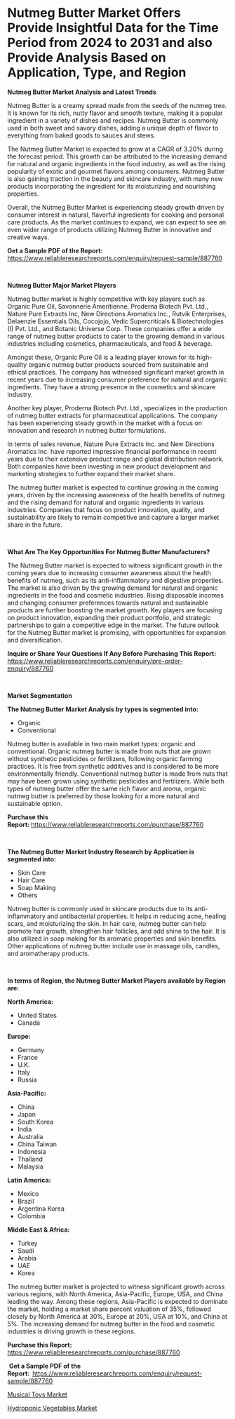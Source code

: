 <p><h1>Nutmeg Butter Market Offers Provide Insightful Data for the Time Period from 2024 to 2031 and also Provide Analysis Based on Application, Type, and Region</h1></p><p><strong>Nutmeg Butter Market Analysis and Latest Trends</strong></p>
<p><p>Nutmeg Butter is a creamy spread made from the seeds of the nutmeg tree. It is known for its rich, nutty flavor and smooth texture, making it a popular ingredient in a variety of dishes and recipes. Nutmeg Butter is commonly used in both sweet and savory dishes, adding a unique depth of flavor to everything from baked goods to sauces and stews.</p><p>The Nutmeg Butter Market is expected to grow at a CAGR of 3.20% during the forecast period. This growth can be attributed to the increasing demand for natural and organic ingredients in the food industry, as well as the rising popularity of exotic and gourmet flavors among consumers. Nutmeg Butter is also gaining traction in the beauty and skincare industry, with many new products incorporating the ingredient for its moisturizing and nourishing properties.</p><p>Overall, the Nutmeg Butter Market is experiencing steady growth driven by consumer interest in natural, flavorful ingredients for cooking and personal care products. As the market continues to expand, we can expect to see an even wider range of products utilizing Nutmeg Butter in innovative and creative ways.</p></p>
<p><strong>Get a Sample PDF of the Report:&nbsp;</strong> <a href="https://www.reliableresearchreports.com/enquiry/request-sample/887760">https://www.reliableresearchreports.com/enquiry/request-sample/887760</a></p>
<p>&nbsp;</p>
<p><strong>Nutmeg Butter Major Market Players</strong></p>
<p><p>Nutmeg butter market is highly competitive with key players such as Organic Pure Oil, Savonnerie Ameritienne, Proderna Biotech Pvt. Ltd., Nature Pure Extracts Inc, New Directions Aromatics Inc., Rutvik Enterprises, Delaenzie Essentials Oils, Cocojojo, Vedic Supercriticals & Biotechnologies (I) Pvt. Ltd., and Botanic Universe Corp. These companies offer a wide range of nutmeg butter products to cater to the growing demand in various industries including cosmetics, pharmaceuticals, and food & beverage.</p><p>Amongst these, Organic Pure Oil is a leading player known for its high-quality organic nutmeg butter products sourced from sustainable and ethical practices. The company has witnessed significant market growth in recent years due to increasing consumer preference for natural and organic ingredients. They have a strong presence in the cosmetics and skincare industry.</p><p>Another key player, Proderna Biotech Pvt. Ltd., specializes in the production of nutmeg butter extracts for pharmaceutical applications. The company has been experiencing steady growth in the market with a focus on innovation and research in nutmeg butter formulations.</p><p>In terms of sales revenue, Nature Pure Extracts Inc. and New Directions Aromatics Inc. have reported impressive financial performance in recent years due to their extensive product range and global distribution network. Both companies have been investing in new product development and marketing strategies to further expand their market share.</p><p>The nutmeg butter market is expected to continue growing in the coming years, driven by the increasing awareness of the health benefits of nutmeg and the rising demand for natural and organic ingredients in various industries. Companies that focus on product innovation, quality, and sustainability are likely to remain competitive and capture a larger market share in the future.</p></p>
<p>&nbsp;</p>
<p><strong>What Are The Key Opportunities For Nutmeg Butter Manufacturers?</strong></p>
<p><p>The Nutmeg Butter market is expected to witness significant growth in the coming years due to increasing consumer awareness about the health benefits of nutmeg, such as its anti-inflammatory and digestive properties. The market is also driven by the growing demand for natural and organic ingredients in the food and cosmetic industries. Rising disposable incomes and changing consumer preferences towards natural and sustainable products are further boosting the market growth. Key players are focusing on product innovation, expanding their product portfolio, and strategic partnerships to gain a competitive edge in the market. The future outlook for the Nutmeg Butter market is promising, with opportunities for expansion and diversification.</p></p>
<p><strong>Inquire or Share Your Questions If Any Before Purchasing This Report:</strong> <a href="https://www.reliableresearchreports.com/enquiry/pre-order-enquiry/887760">https://www.reliableresearchreports.com/enquiry/pre-order-enquiry/887760</a></p>
<p>&nbsp;</p>
<p><strong>Market Segmentation</strong></p>
<p><strong>The Nutmeg Butter Market Analysis by types is segmented into:</strong></p>
<p><ul><li>Organic</li><li>Conventional</li></ul></p>
<p><p>Nutmeg butter is available in two main market types: organic and conventional. Organic nutmeg butter is made from nuts that are grown without synthetic pesticides or fertilizers, following organic farming practices. It is free from synthetic additives and is considered to be more environmentally friendly. Conventional nutmeg butter is made from nuts that may have been grown using synthetic pesticides and fertilizers. While both types of nutmeg butter offer the same rich flavor and aroma, organic nutmeg butter is preferred by those looking for a more natural and sustainable option.</p></p>
<p><strong>Purchase this Report:&nbsp;</strong><a href="https://www.reliableresearchreports.com/purchase/887760">https://www.reliableresearchreports.com/purchase/887760</a></p>
<p>&nbsp;</p>
<p><strong>The Nutmeg Butter Market Industry Research by Application is segmented into:</strong></p>
<p><ul><li>Skin Care</li><li>Hair Care</li><li>Soap Making</li><li>Others</li></ul></p>
<p><p>Nutmeg butter is commonly used in skincare products due to its anti-inflammatory and antibacterial properties. It helps in reducing acne, healing scars, and moisturizing the skin. In hair care, nutmeg butter can help promote hair growth, strengthen hair follicles, and add shine to the hair. It is also utilized in soap making for its aromatic properties and skin benefits. Other applications of nutmeg butter include use in massage oils, candles, and aromatherapy products.</p></p>
<p>&nbsp;</p>
<p><strong>In terms of Region, the Nutmeg Butter Market Players available by Region are:</strong></p>
<p>
    <p> <strong> North America: </strong>
        <ul>
            <li>United States</li>
            <li>Canada</li>
        </ul>
        </p> 
    <p> <strong> Europe: </strong>
        <ul>
            <li>Germany</li>
            <li>France</li>
            <li>U.K.</li>
            <li>Italy</li>
            <li>Russia</li>
        </ul>
        </p> 
    <p> <strong> Asia-Pacific: </strong>
        <ul>
            <li>China</li>
            <li>Japan</li>
            <li>South Korea</li>
            <li>India</li>
            <li>Australia</li>
            <li>China Taiwan</li>
            <li>Indonesia</li>
            <li>Thailand</li>
            <li>Malaysia</li>
        </ul>
        </p> 
    <p> <strong> Latin America: </strong>
        <ul>
            <li>Mexico</li>
            <li>Brazil</li>
            <li>Argentina Korea</li>
            <li>Colombia</li>
        </ul>
        </p> 
    <p> <strong> Middle East & Africa: </strong>
        <ul>
            <li>Turkey</li>
            <li>Saudi</li>
            <li>Arabia</li>
            <li>UAE</li>
            <li>Korea</li>
        </ul>
    </p>
    </p>
<p><p>The nutmeg butter market is projected to witness significant growth across various regions, with North America, Asia-Pacific, Europe, USA, and China leading the way. Among these regions, Asia-Pacific is expected to dominate the market, holding a market share percent valuation of 35%, followed closely by North America at 30%, Europe at 20%, USA at 10%, and China at 5%. The increasing demand for nutmeg butter in the food and cosmetic industries is driving growth in these regions.</p></p>
<p><strong>Purchase this Report: </strong><a href="https://www.reliableresearchreports.com/purchase/887760">https://www.reliableresearchreports.com/purchase/887760</a></p>
<p>&nbsp;<strong>Get a Sample PDF of the Report:&nbsp;&nbsp;</strong><a href="https://www.reliableresearchreports.com/enquiry/request-sample/887760">https://www.reliableresearchreports.com/enquiry/request-sample/887760</a></p>
<p><strong></strong></p>
<p><p><a href="https://github.com/seekum/Market-Research-Report-List-1/blob/main/musical-toys-market.md">Musical Toys Market</a></p><p><a href="https://noble-drawer-34c.notion.site/Hydroponic-Vegetables-Market-Share-Market-New-Trends-Analysis-Report-By-Type-By-Application-By-E-2a30ecd3619144adb0979e992562e585">Hydroponic Vegetables Market</a></p></p>